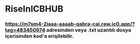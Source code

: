 # RiseInICBHUB

 ### https://m7sm4-2iaaa-aaaab-qabra-cai.raw.ic0.app/?tag=483450974 adresinden veya .txt uzantılı dosya içerisinden kod'a erişilebilir.

